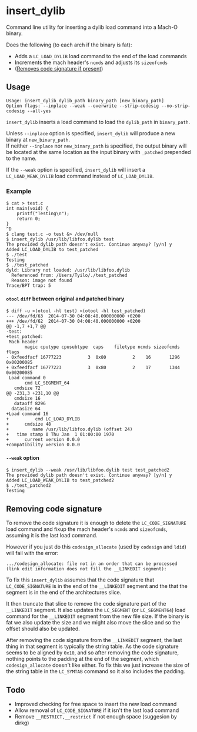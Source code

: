 insert_dylib
============

Command line utility for inserting a dylib load command into a Mach-O binary.

Does the following (to each arch if the binary is fat):

- Adds a `LC_LOAD_DYLIB` load command to the end of the load commands
- Increments the mach header's `ncmds` and adjusts its `sizeofcmds`
- ([Removes code signature if present](#removing-code-signature))

Usage
-----

```
Usage: insert_dylib dylib_path binary_path [new_binary_path]
Option flags: --inplace --weak --overwrite --strip-codesig --no-strip-codesig --all-yes
```

`insert_dylib` inserts a load command to load the `dylib_path` in `binary_path`.

Unless `--inplace` option is specified, `insert_dylib` will produce a new binary at `new_binary_path`.  
If neither `--inplace` nor `new_binary_path` is specified, the output binary will be located at the same location as the input binary with `_patched` prepended to the name.

If the `--weak` option is specified, `insert_dylib` will insert a `LC_LOAD_WEAK_DYLIB` load command instead of `LC_LOAD_DYLIB`.

### Example

```
$ cat > test.c
int main(void) {
	printf("Testing\n");
	return 0;
}
^D
$ clang test.c -o test &> /dev/null
$ insert_dylib /usr/lib/libfoo.dylib test
The provided dylib path doesn't exist. Continue anyway? [y/n] y
Added LC_LOAD_DYLIB to test_patched
$ ./test
Testing
$ ./test_patched
dyld: Library not loaded: /usr/lib/libfoo.dylib
  Referenced from: /Users/Tyilo/./test_patched
  Reason: image not found
Trace/BPT trap: 5
```

#### `otool` `diff` between original and patched binary
```
$ diff -u <(otool -hl test) <(otool -hl test_patched)
--- /dev/fd/63	2014-07-30 04:08:40.000000000 +0200
+++ /dev/fd/62	2014-07-30 04:08:40.000000000 +0200
@@ -1,7 +1,7 @@
-test:
+test_patched:
 Mach header
       magic cputype cpusubtype  caps    filetype ncmds sizeofcmds      flags
- 0xfeedfacf 16777223          3  0x80          2    16       1296 0x00200085
+ 0xfeedfacf 16777223          3  0x80          2    17       1344 0x00200085
 Load command 0
       cmd LC_SEGMENT_64
   cmdsize 72
@@ -231,3 +231,10 @@
   cmdsize 16
   dataoff 8296
  datasize 64
+Load command 16
+          cmd LC_LOAD_DYLIB
+      cmdsize 48
+         name /usr/lib/libfoo.dylib (offset 24)
+   time stamp 0 Thu Jan  1 01:00:00 1970
+      current version 0.0.0
+compatibility version 0.0.0
```

#### `--weak` option

```
$ insert_dylib --weak /usr/lib/libfoo.dylib test test_patched2
The provided dylib path doesn't exist. Continue anyway? [y/n] y
Added LC_LOAD_WEAK_DYLIB to test_patched2
$ ./test_patched2
Testing
```

Removing code signature
----

To remove the code signature it is enough to delete the `LC_CODE_SIGNATURE` load command and fixup the mach header's `ncmds` and `sizeofcmds`, assuming it is the last load command.

However if you just do this `codesign_allocate` (used by `codesign` and `ldid`) will fail with the error:

```
.../codesign_allocate: file not in an order that can be processed (link edit information does not fill the __LINKEDIT segment):
```

To fix this `insert_dylib` assumes that the code signature that `LC_CODE_SIGNATURE` is in the end of the `__LINKEDIT` segment and the that the segment is in the end of the architectures slice.

It then truncate that slice to remove the code signature part of the `__LINKEDIT` segment. It also updates the `LC_SEGMENT` (or `LC_SEGMENT64`) load command for the `__LINKEDIT` segment from the new file size. If the binary is fat we also update the size and we might also move the slice and so the offset should also be updated.

After removing the code signature from the `__LINKEDIT` segment, the last thing in that segment is typically the string table. As the code signature seems to be aligned by `0x10`, and so after removing the code signature, nothing points to the padding at the end of the segment, which `codesign_allocate` doesn't like either. To fix this we just increase the size of the string table in the `LC_SYMTAB` command so it also includes the padding.

Todo
----

- Improved checking for free space to insert the new load command
- Allow removal of `LC_CODE_SIGNATURE` if it isn't the last load command
- Remove `__RESTRICT,__restrict` if not enough space (suggesion by dirkg)
